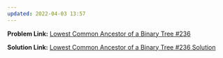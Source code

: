 ```yaml
---
updated: 2022-04-03 13:57
---
```

**Problem Link:** [Lowest Common Ancestor of a Binary Tree #236](https://leetcode.com/problems/maximum-sum-bst-in-binary-tree/)

**Solution Link:** [Lowest Common Ancestor of a Binary Tree #236 Solution](./Solution.java)